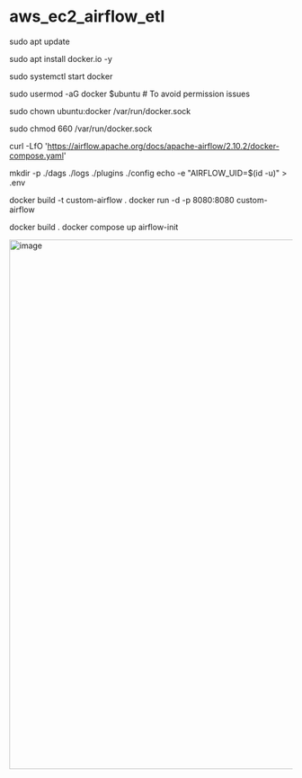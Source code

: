 # aws_ec2_airflow_etl


sudo apt update

sudo apt install docker.io -y

sudo systemctl start docker

sudo usermod -aG docker $ubuntu  # To avoid permission issues

sudo chown ubuntu:docker /var/run/docker.sock

sudo chmod 660 /var/run/docker.sock

curl -LfO 'https://airflow.apache.org/docs/apache-airflow/2.10.2/docker-compose.yaml'


mkdir -p ./dags ./logs ./plugins ./config
echo -e "AIRFLOW_UID=$(id -u)" > .env

docker build -t custom-airflow .
docker run -d -p 8080:8080 custom-airflow

docker build .
docker compose up airflow-init


<img width="942" alt="image" src="https://github.com/user-attachments/assets/d6467e15-5256-4a13-9208-ad759423165c">

